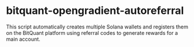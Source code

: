 # bitquant-opengradient-autoreferral
This script automatically creates multiple Solana wallets and registers them on the BitQuant platform using referral codes to generate rewards for a main account.

